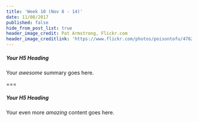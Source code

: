 ```yaml
---
title: 'Week 10 (Nov 8 - 14)'
date: 11/08/2017
published: false
hide_from_post_list: true
header_image_credit: Pat Armstrong, Flickr.com
header_image_creditlink: 'https://www.flickr.com/photos/poisontofu/4762082009/'
---
```


##### Your H5 Heading
Your _awesome_ summary goes here.

===

##### Your H5 Heading
Your even more *amazing* content goes here.
